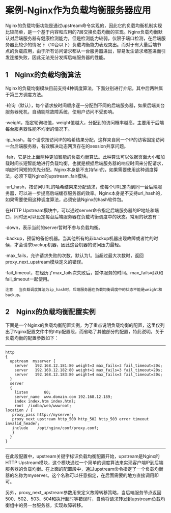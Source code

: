 # 案例-Nginx作为负载均衡服务器应用

Nginx的负载均衡功能是通过upstream命令实现的，因此它的负载均衡机制实现比较简单，是一个基于内容和应用的7层交换负载均衡的实现。Nginx负载均衡默认对后端服务器有健康检测能力，但是检测能力较弱，仅限于端口检测，在后端服务器比较少的情况下（10台以下）负载均衡能力表现突出。而对于有大量后端节点的负载应用，由于所有访问请求都从一台服务器进出，容易发生请求堵塞进而引发连接失败，因此无法充分发挥后端服务器的性能。

## 1　Nginx的负载均衡算法

Nginx的负载均衡模块目前支持4种调度算法，下面分别进行介绍，其中后两种属于第三方调度方法。

·轮询（默认），每个请求按时间顺序逐一分配到不同的后端服务器，如果后端某台服务器死机，自动剔除故障系统，使用户访问不受影响。

·weight，指定轮询权值，weight值越大，分配到的访问概率越高，主要用于后端每台服务器性能不均衡的情况下。

·ip_hash，每个请求按访问IP的哈希结果分配，这样来自同一个IP的访客固定访问一台后端服务器，有效解决动态网页存在的session共享问题。

·fair，它是比上面两种更加智能的负载均衡算法。此种算法可以依据页面大小和加载时间长短智能地进行负载均衡，也就是根据后端服务器的响应时间来分配请求，响应时间短的优先分配。Nginx本身是不支持fair的，如果需要使用这种调度算法，必须下载Nginx的upstream_fair模块。

·url_hash，按访问URL的哈希结果来分配请求，使每个URL定向到同一台后端服务器，可以进一步提高后端缓存服务器的效率。Nginx本身是不支持url_hash的，如果需要使用这种调度算法，必须安装Nginx的hash软件包。

在HTTP Upstream模块中，可以通过server命令指定后端服务器的IP地址和端口，同时还可以设定每台后端服务器在负载均衡调度中的状态。常用的状态有：

·down，表示当前的server暂时不参与负载均衡。

·backup，预留的备份机器。当其他所有的非backup机器出现故障或者忙的时候，才会请求backup机器，因此这台机器的访问压力最轻。

·max_fails，允许请求失败的次数，默认为1。当超过最大次数时，返回proxy_next_upstream模块定义的错误。

·fail_timeout，在经历了max_fails次失败后，暂停服务的时间。max_fails可以和fail_timeout一起使用。

`注意 　当负载调度算法为ip_hash时，后端服务器在负载均衡调度中的状态不能是weight和backup。`

## 2　Nginx的负载均衡配置实例

下面是一个Nginx的负载均衡配置实例，为了重点说明负载均衡的配置，这里仅列出了Nginx配置文件中的http配置段，而省略了其他部分的配置，特此说明。关于负载均衡的配置参数如下：

------

```
http 
{
  upstream  myserver {
    server   192.168.12.181:80 weight=3 max_fails=3 fail_timeout=20s;
    server   192.168.12.182:80 weight=1 max_fails=3 fail_timeout=20s;
    server   192.168.12.183:80 weight=4 max_fails=3 fail_timeout=20s;
  }
  server
  {
    listen       80;
    server_name  www.domain.com 192.168.12.189;
    index index.htm index.html;
    root  /ixdba/web/wwwroot;  
location / {
   proxy_pass http://myserver;
   proxy_next_upstream http_500 http_502 http_503 error timeout invalid_header;
   include    /opt/nginx/conf/proxy.conf;
   }
  }
}
```

------

在此段配置中，upstream关键字标识负载均衡配置开始，upstream是Nginx的HTTP Upstream模块，这个模块通过一个简单的调度算法来实现客户端IP到后端服务器的负载均衡。在上面的配置段中，通过upstream命令指定了一个负载均衡器的名称为myserver。这个名称可以任意指定，在后面需要的地方直接调用即可。

另外，proxy_next_upstream参数用来定义故障转移策略，当后端服务节点返回500、502、503、504和执行超时等错误时，自动将请求转发到upstream负载均衡组中的另一台服务器，实现故障转移。